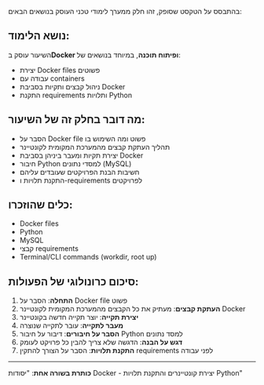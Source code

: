 בהתבסס על הטקסט שסופק, זהו חלק ממערך לימודי טכני העוסק בנושאים הבאים:

## נושא הלימוד:

השיעור עוסק ב**Docker ופיתוח תוכנה**, במיוחד בנושאים של:

- יצירת Docker files פשוטים
- עבודה עם containers
- ניהול קבצים ותקיות בסביבת Docker
- התקנת requirements ותלויות Python

## מה דובר בחלק זה של השיעור:

- הסבר על Docker file פשוט ומה השימוש בו
- תהליך העתקת קבצים מהמערכת המקומית לקונטיינר
- יצירת תקיות ומעבר ביניהן בסביבת Docker
- חיבור Python למסדי נתונים (MySQL)
- חשיבות הבנת הפרויקטים שעובדים עליהם
- התקנת תלויות ו-requirements לפרויקטים

## כלים שהוזכרו:

- Docker files
- Python
- MySQL
- קבצי requirements
- Terminal/CLI commands (workdir, root up)

## סיכום כרונולוגי של הפעולות:

1. **התחלה**: הסבר על Docker file פשוט
2. **העתקת קבצים**: מעתיק את כל הקבצים מהמערכת המקומית לקונטיינר Docker
3. **יצירת תקייה**: יוצר תקייה חדשה בקונטיינר
4. **מעבר לתקייה**: עובר לתקייה שנוצרה
5. **הסבר על חיבורים**: דיבור על חיבור Python למסד נתונים
6. **דגש על הבנה**: הדגשה שלא צריך להבין כל פרויקט לעומק
7. **התקנת תלויות**: הסבר על הצורך להתקין requirements לפני עבודה

---

**כותרת בשורה אחת**: "יסודות Docker - יצירת קונטיינרים והתקנת תלויות Python"